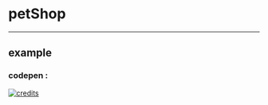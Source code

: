 # petShop
---
example
---
### codepen :
[![credits](https://img.shields.io/badge/credits-000000?style=for-the-badge&logo=credits&logoColor=#d16c06)](https://codepen.io/jackiezen/pen/oNJMOvZ?editors=1010)
